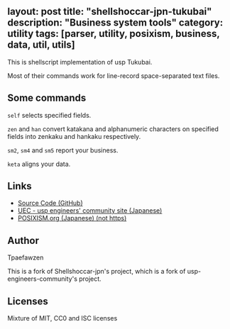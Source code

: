 layout: post
title: "shellshoccar-jpn-tukubai"
description: "Business system tools"
category: utility
tags: [parser, utility, posixism, business, data, util, utils]
---

This is shellscript implementation of usp Tukubai.

Most of their commands work for line-record space-separated text files.

## Some commands
`self` selects specified fields.

`zen` and `han` convert katakana and alphanumeric characters on specified fields into zenkaku and hankaku respectively.

`sm2`, `sm4` and `sm5` report your business.

`keta` aligns your data.

## Links
* [Source Code (GitHub)](https://github.com/Tpaefawzen/ShellShoccar-jpn-Tukubai-just-sh)
* [UEC - usp engineers' community site (Japanese)](https://uec.usp-lab.com/TOP/CGI/TOP.CGI)
* [POSIXISM.org (Japanese) (not https)](http://posixism.org/)

## Author
Tpaefawzen

This is a fork of Shellshoccar-jpn's project, which is a fork of usp-engineers-community's project.

## Licenses
Mixture of MIT, CC0 and ISC licenses
